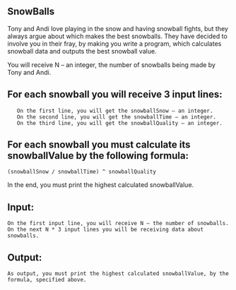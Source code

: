 ## SnowBalls

Tony and Andi love playing in the snow and having snowball fights, but they always argue about which makes the best snowballs. They have decided to involve you in their fray, by making you write a program, which calculates snowball data and outputs the best snowball value.

You will receive N – an integer, the number of snowballs being made by Tony and Andi.

## For each snowball you will receive 3 input lines:

       On the first line, you will get the snowballSnow – an integer.
       On the second line, you will get the snowballTime – an integer.
       On the third line, you will get the snowballQuality – an integer.

## For each snowball you must calculate its snowballValue by the following formula:

    (snowballSnow / snowballTime) ^ snowballQuality

In the end, you must print the highest calculated snowballValue.

## Input:

    On the first input line, you will receive N – the number of snowballs.
    On the next N * 3 input lines you will be receiving data about snowballs.

## Output:

    As output, you must print the highest calculated snowballValue, by the formula, specified above. 
